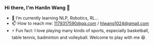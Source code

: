 ### Hi there, I'm Hanlin Wang 👋

<!--
**WangHanLinHenry/WangHanLinHenry** is a ✨ _special_ ✨ repository because its `README.md` (this file) appears on your GitHub profile.

Here are some ideas to get you started:

- 🔭 I’m currently working on ...
- 🌱 I’m currently learning ...
- 👯 I’m looking to collaborate on ...
- 🤔 I’m looking for help with ...
- 💬 Ask me about ...
- 📫 How to reach me: ...
- 😄 Pronouns: ...
- ⚡ Fun fact: ...
-->

 - 🌱 I’m currently learning NLP, Robotics, RL...
 - 📫 How to reach me: 1179317590@qq.com / hlwang1024@gmail.com
 - ⚡ Fun fact: I love playing many kinds of sports, especially basketball, table tennis, badminton and volleyball. Welcome to play with me 😆

